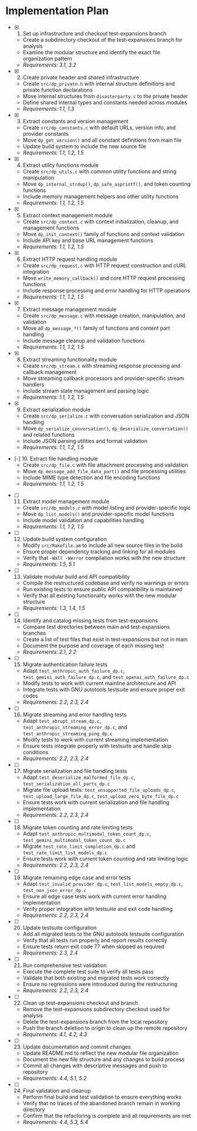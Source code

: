 # Implementation Plan

- [x] 1. Set up infrastructure and checkout test-expansions branch
  - Create a subdirectory checkout of the test-expansions branch for analysis
  - Examine the modular structure and identify the exact file organization pattern
  - _Requirements: 3.1, 3.2_

- [x] 2. Create private header and shared infrastructure
  - Create `src/dp_private.h` with internal structure definitions and private function declarations
  - Move internal structures from `disasterparty.c` to the private header
  - Define shared internal types and constants needed across modules
  - _Requirements: 1.1, 1.3_

- [x] 3. Extract constants and version management
  - Create `src/dp_constants.c` with default URLs, version info, and provider constants
  - Move `dp_get_version()` and all constant definitions from main file
  - Update build system to include the new source file
  - _Requirements: 1.1, 1.2, 1.5_

- [x] 4. Extract utility functions module
  - Create `src/dp_utils.c` with common utility functions and string manipulation
  - Move `dp_internal_strdup()`, `dp_safe_asprintf()`, and token counting functions
  - Include memory management helpers and other utility functions
  - _Requirements: 1.1, 1.2, 1.5_

- [x] 5. Extract context management module
  - Create `src/dp_context.c` with context initialization, cleanup, and management functions
  - Move `dp_init_context()` family of functions and context validation
  - Include API key and base URL management functions
  - _Requirements: 1.1, 1.2, 1.5_

- [x] 6. Extract HTTP request handling module
  - Create `src/dp_request.c` with HTTP request construction and cURL integration
  - Move `write_memory_callback()` and core HTTP request processing functions
  - Include response processing and error handling for HTTP operations
  - _Requirements: 1.1, 1.2, 1.5_

- [x] 7. Extract message management module
  - Create `src/dp_message.c` with message creation, manipulation, and validation
  - Move all `dp_message_*()` family of functions and content part handling
  - Include message cleanup and validation functions
  - _Requirements: 1.1, 1.2, 1.5_

- [x] 8. Extract streaming functionality module
  - Create `src/dp_stream.c` with streaming response processing and callback management
  - Move streaming callback processors and provider-specific stream handlers
  - Include stream state management and parsing logic
  - _Requirements: 1.1, 1.2, 1.5_

- [x] 9. Extract serialization module
  - Create `src/dp_serialize.c` with conversation serialization and JSON handling
  - Move `dp_serialize_conversation()`, `dp_deserialize_conversation()` and related functions
  - Include JSON parsing utilities and format validation
  - _Requirements: 1.1, 1.2, 1.5_

- [-] 10. Extract file handling module
  - Create `src/dp_file.c` with file attachment processing and validation
  - Move `dp_message_add_file_data_part()` and file processing utilities
  - Include MIME type detection and file encoding functions
  - _Requirements: 1.1, 1.2, 1.5_

- [ ] 11. Extract model management module
  - Create `src/dp_models.c` with model listing and provider-specific logic
  - Move `dp_list_models()` and provider-specific model functions
  - Include model validation and capabilities handling
  - _Requirements: 1.1, 1.2, 1.5_

- [ ] 12. Update build system configuration
  - Modify `src/Makefile.am` to include all new source files in the build
  - Ensure proper dependency tracking and linking for all modules
  - Verify that `-Wall -Werror` compilation works with the new structure
  - _Requirements: 1.5, 5.1_

- [ ] 13. Validate modular build and API compatibility
  - Compile the restructured codebase and verify no warnings or errors
  - Run existing tests to ensure public API compatibility is maintained
  - Verify that all existing functionality works with the new modular structure
  - _Requirements: 1.3, 1.4, 1.5_

- [ ] 14. Identify and catalog missing tests from test-expansions
  - Compare test directories between main and test-expansions branches
  - Create a list of test files that exist in test-expansions but not in main
  - Document the purpose and coverage of each missing test
  - _Requirements: 2.1, 2.2_

- [ ] 15. Migrate authentication failure tests
  - Adapt `test_anthropic_auth_failure_dp.c`, `test_gemini_auth_failure_dp.c`, and `test_openai_auth_failure_dp.c`
  - Modify tests to work with current mainline architecture and API
  - Integrate tests with GNU autotools testsuite and ensure proper exit codes
  - _Requirements: 2.2, 2.3, 2.4_

- [ ] 16. Migrate streaming and error handling tests
  - Adapt `test_abrupt_stream_dp.c`, `test_anthropic_streaming_error_dp.c`, and `test_anthropic_streaming_ping_dp.c`
  - Modify tests to work with current streaming implementation
  - Ensure tests integrate properly with testsuite and handle skip conditions
  - _Requirements: 2.2, 2.3, 2.4_

- [ ] 17. Migrate serialization and file handling tests
  - Adapt `test_deserialize_malformed_file_dp.c`, `test_serialization_all_parts_dp.c`
  - Migrate file upload tests: `test_unsupported_file_uploads_dp.c`, `test_upload_large_file_dp.c`, `test_upload_zero_byte_file_dp.c`
  - Ensure tests work with current serialization and file handling implementation
  - _Requirements: 2.2, 2.3, 2.4_

- [ ] 18. Migrate token counting and rate limiting tests
  - Adapt `test_anthropic_multimodal_token_count_dp.c`, `test_gemini_multimodal_token_count_dp.c`
  - Migrate `test_rate_limit_completion_dp.c` and `test_rate_limit_list_models_dp.c`
  - Ensure tests work with current token counting and rate limiting logic
  - _Requirements: 2.2, 2.3, 2.4_

- [ ] 19. Migrate remaining edge case and error tests
  - Adapt `test_invalid_provider_dp.c`, `test_list_models_empty_dp.c`, `test_non_json_error_dp.c`
  - Ensure all edge case tests work with current error handling implementation
  - Verify proper integration with testsuite and exit code handling
  - _Requirements: 2.2, 2.3, 2.4_

- [ ] 20. Update testsuite configuration
  - Add all migrated tests to the GNU autotools testsuite configuration
  - Verify that all tests run properly and report results correctly
  - Ensure tests return exit code 77 when skipped as required
  - _Requirements: 2.3, 2.4_

- [ ] 21. Run comprehensive test validation
  - Execute the complete test suite to verify all tests pass
  - Validate that both existing and migrated tests work correctly
  - Ensure no regressions were introduced during the restructuring
  - _Requirements: 2.2, 2.3, 2.4_

- [ ] 22. Clean up test-expansions checkout and branch
  - Remove the test-expansions subdirectory checkout used for analysis
  - Delete the test-expansions branch from the local repository
  - Push the branch deletion to origin to clean up the remote repository
  - _Requirements: 4.1, 4.2, 4.3_

- [ ] 23. Update documentation and commit changes
  - Update README.md to reflect the new modular file organization
  - Document the new file structure and any changes to build process
  - Commit all changes with descriptive messages and push to repository
  - _Requirements: 4.4, 5.1, 5.2_

- [ ] 24. Final validation and cleanup
  - Perform final build and test validation to ensure everything works
  - Verify that no traces of the abandoned branch remain in working directory
  - Confirm that the refactoring is complete and all requirements are met
  - _Requirements: 4.4, 5.3, 5.4_